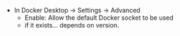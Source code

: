 

* In Docker Desktop -> Settings -> Advanced
  * Enable: Allow the default Docker socket to be used
  * if it exists... depends on version.
  
